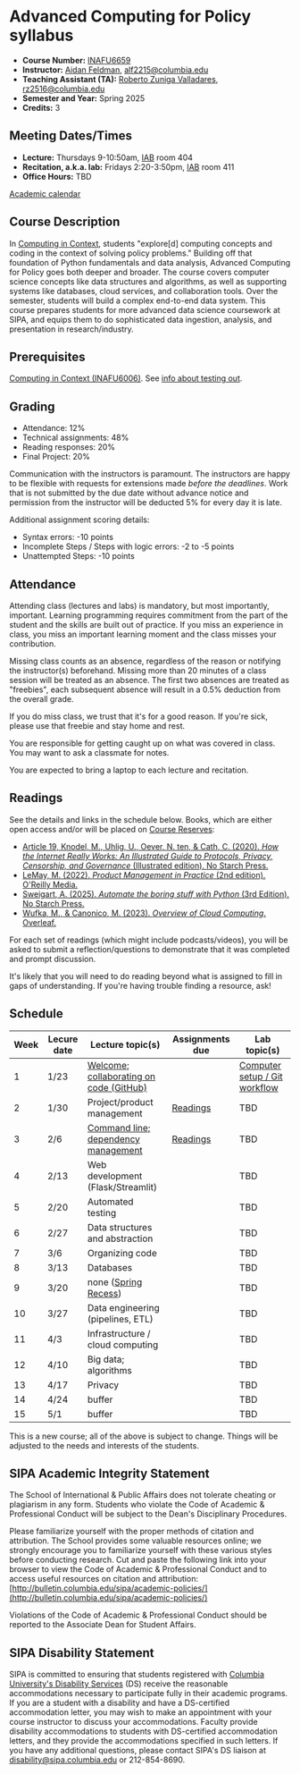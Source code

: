 # Advanced Computing for Policy syllabus

- **Course Number:** [INAFU6659](https://vergil.columbia.edu/vergil/course/20251/74227)
- **Instructor:** [Aidan Feldman](https://www.sipa.columbia.edu/communities-connections/faculty/aidan-feldman), [alf2215@columbia.edu](mailto:alf2215@columbia.edu)
- **Teaching Assistant (TA):** [Roberto Zuniga Valladares](https://www.sipa.columbia.edu/communities-connections/faculty/roberto-zuniga-valladares), [rz2516@columbia.edu](mailto:rz2516@columbia.edu)
- **Semester and Year:** Spring 2025
- **Credits:** 3

## Meeting Dates/Times

- **Lecture:** Thursdays 9-10:50am, [IAB](https://maps.app.goo.gl/Hg6dyuWcchZ2DmRB6) room 404
- **Recitation, a.k.a. lab:** Fridays 2:20-3:50pm, [IAB](https://maps.app.goo.gl/Hg6dyuWcchZ2DmRB6) room 411
- **Office Hours:** TBD

[Academic calendar](https://bulletin.columbia.edu/sipa/registration/academic-calendar/)

## Course Description

In [Computing in Context](https://computing-in-context.afeld.me/), students "explore\[d\] computing concepts and coding in the context of solving policy problems." Building off that foundation of Python fundamentals and data analysis, Advanced Computing for Policy goes both deeper and broader. The course covers computer science concepts like data structures and algorithms, as well as supporting systems like databases, cloud services, and collaboration tools. Over the semester, students will build a complex end-to-end data system. This course prepares students for more advanced data science coursework at SIPA, and equips them to do sophisticated data ingestion, analysis, and presentation in research/industry.

## Prerequisites

[Computing in Context (INAFU6006)](https://computing-in-context.afeld.me/). See [info about testing out](testing_out.md).

## Grading

- Attendance: 12%
- Technical assignments: 48%
- Reading responses: 20%
- Final Project: 20%

Communication with the instructors is paramount. The instructors are happy to be flexible with requests for extensions made _before the deadlines_. Work that is not submitted by the due date without advance notice and permission from the instructor will be deducted 5% for every day it is late.

Additional assignment scoring details:

- Syntax errors: -10 points
- Incomplete Steps / Steps with logic errors: -2 to -5 points
- Unattempted Steps: -10 points

## Attendance

Attending class (lectures and labs) is mandatory, but most importantly, important. Learning programming requires commitment from the part of the student and the skills are built out of practice. If you miss an experience in class, you miss an important learning moment and the class misses your contribution.

Missing class counts as an absence, regardless of the reason or notifying the instructor(s) beforehand. Missing more than 20 minutes of a class session will be treated as an absence. The first two absences are treated as "freebies", each subsequent absence will result in a 0.5% deduction from the overall grade.

If you do miss class, we trust that it's for a good reason. If you're sick, please use that freebie and stay home and rest.

You are responsible for getting caught up on what was covered in class. You may want to ask a classmate for notes.

You are expected to bring a laptop to each lecture and recitation.

## Readings

See the details and links in the schedule below. Books, which are either open access and/or will be placed on [Course Reserves](https://library.columbia.edu/services/reserves.html):

- [Article 19, Knodel, M., Uhlig, U., Oever, N. ten, & Cath, C. (2020). _How the Internet Really Works: An Illustrated Guide to Protocols, Privacy, Censorship, and Governance_ (Illustrated edition). No Starch Press.](https://clio.columbia.edu/catalog/15236654)
- [LeMay, M. (2022). _Product Management in Practice_ (2nd edition). O'Reilly Media.](https://clio.columbia.edu/catalog/17923879)
- [Sweigart, A. (2025). _Automate the boring stuff with Python_ (3rd Edition). No Starch Press.](https://automatetheboringstuff.com/)
- [Wufka, M., & Canonico, M. (2023). _Overview of Cloud Computing_. Overleaf.](https://dc.arcabc.ca/islandora/object/dc%3A54375)

For each set of readings (which might include podcasts/videos), you will be asked to submit a reflection/questions to demonstrate that it was completed and prompt discussion.

It's likely that you will need to do reading beyond what is assigned to fill in gaps of understanding. If you're having trouble finding a resource, ask!

## Schedule

| Week | Lecure date | Lecture topic(s)                                                  | Assignments due                 | Lab topic(s)                                    |
| ---- | ----------- | ----------------------------------------------------------------- | ------------------------------- | ----------------------------------------------- |
| 1    | 1/23        | [Welcome; collaborating on code (GitHub)](lectures/lecture_01.md) |                                 | [Computer setup / Git workflow](labs/lab_01.md) |
| 2    | 1/30        | Project/product management                                        | [Readings](readings/week_02.md) | TBD                                             |
| 3    | 2/6         | [Command line; dependency management](lectures/lecture_03.md)     | [Readings](readings/week_03.md) | TBD                                             |
| 4    | 2/13        | Web development (Flask/Streamlit)                                 |                                 | TBD                                             |
| 5    | 2/20        | Automated testing                                                 |                                 | TBD                                             |
| 6    | 2/27        | Data structures and abstraction                                   |                                 | TBD                                             |
| 7    | 3/6         | Organizing code                                                   |                                 | TBD                                             |
| 8    | 3/13        | Databases                                                         |                                 | TBD                                             |
| 9    | 3/20        | none ([Spring Recess][recess])                                    |                                 | TBD                                             |
| 10   | 3/27        | Data engineering (pipelines, ETL)                                 |                                 | TBD                                             |
| 11   | 4/3         | Infrastructure / cloud computing                                  |                                 | TBD                                             |
| 12   | 4/10        | Big data; algorithms                                              |                                 | TBD                                             |
| 13   | 4/17        | Privacy                                                           |                                 | TBD                                             |
| 14   | 4/24        | buffer                                                            |                                 | TBD                                             |
| 15   | 5/1         | buffer                                                            |                                 | TBD                                             |

[recess]: https://registrar.columbia.edu/content/academic-calendar?acfy=49&acschool=18&acterm=6&field_event_type1_tid%255B%255D=23&keys=#!#e=9806

This is a new course; all of the above is subject to change. Things will be adjusted to the needs and interests of the students.

## SIPA Academic Integrity Statement

The School of International & Public Affairs does not tolerate cheating or plagiarism in any form. Students who violate the Code of Academic & Professional Conduct will be subject to the Dean's Disciplinary Procedures.

Please familiarize yourself with the proper methods of citation and attribution. The School provides some valuable resources online; we strongly encourage you to familiarize yourself with these various styles before conducting research. Cut and paste the following link into your browser to view the Code of Academic & Professional Conduct and to access useful resources on citation and attribution: [http://bulletin.columbia.edu/sipa/academic-policies/](http://bulletin.columbia.edu/sipa/academic-policies/)

Violations of the Code of Academic & Professional Conduct should be reported to the Associate Dean for Student Affairs.

## SIPA Disability Statement

SIPA is committed to ensuring that students registered with [Columbia University's Disability Services](https://health.columbia.edu/content/disability-services) (DS) receive the reasonable accommodations necessary to participate fully in their academic programs. If you are a student with a disability and have a DS-certified accommodation letter, you may wish to make an appointment with your course instructor to discuss your accommodations. Faculty provide disability accommodations to students with DS-certified accommodation letters, and they provide the accommodations specified in such letters. If you have any additional questions, please contact SIPA's DS liaison at [disability@sipa.columbia.edu](mailto:disability@sipa.columbia.edu) or 212-854-8690.
